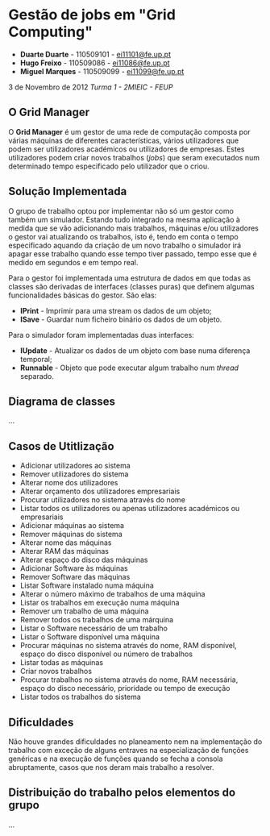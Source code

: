 Gestão de jobs em "Grid Computing"
==================================

- **Duarte Duarte** - 110509101 - ei11101@fe.up.pt
- **Hugo Freixo** - 110509086 - ei11086@fe.up.pt
- **Miguel Marques** - 110509099 - ei11099@fe.up.pt

3 de Novembro de 2012
*Turma 1 - 2MIEIC - FEUP*

O Grid Manager
--------------

O **Grid Manager** é um gestor de uma rede de computação composta por várias máquinas de diferentes
características, vários utilizadores que podem ser utilizadores académicos ou utilizadores de empresas.
Estes utilizadores podem criar novos trabalhos (*jobs*) que seram executados num determinado tempo
especificado pelo utilizador que o criou.


Solução Implementada
--------------------

O grupo de trabalho optou por implementar não só um gestor como também um simulador.
Estando tudo integrado na mesma aplicação à medida que se vão adicionando mais trabalhos, máquinas e/ou utilizadores o gestor vai atualizando os trabalhos, isto é, tendo em conta o tempo especificado aquando da criação de um novo trabalho o simulador irá apagar esse trabalho quando esse tempo tiver passado, tempo esse que é medido em segundos e em tempo real.

Para o gestor foi implementada uma estrutura de dados em que todas as classes são derivadas de interfaces (classes puras) que definem algumas funcionalidades básicas do gestor. São elas: 
- **IPrint** - Imprimir para uma stream os dados de um objeto;
- **ISave** - Guardar num ficheiro binário os dados de um objeto.

Para o simulador foram implementadas duas interfaces:
- **IUpdate** - Atualizar os dados de um objeto com base numa diferença temporal;
- **Runnable** - Objeto que pode executar algum trabalho num *thread* separado.


Diagrama de classes
-------------------

...


Casos de Utitlização
--------------------

- Adicionar utilizadores ao sistema
- Remover utilizadores do sistema
- Alterar nome dos utilizadores
- Alterar orçamento dos utilizadores empresariais
- Procurar utilizadores no sistema através do nome
- Listar todos os utilizadores ou apenas utilizadores académicos ou empresariais
- Adicionar máquinas ao sistema
- Remover máquinas do sistema
- Alterar nome das máquinas
- Alterar RAM das máquinas
- Alterar espaço do disco das máquinas
- Adicionar Software às máquinas
- Remover Software das máquinas
- Listar Software instalado numa máquina
- Alterar o número máximo de trabalhos de uma máquina
- Listar os trabalhos em execução numa máquina
- Remover um trabalho de uma máquina
- Remover todos os trabalhos de uma márquina
- Listar o Software necessário de um trabalho
- Listar o Software disponível uma máquina
- Procurar máquinas no sistema através do nome, RAM disponível, espaço do disco disponível ou número de trabalhos
- Listar todas as máquinas
- Criar novos trabalhos
- Procurar trabalhos no sistema através do nome, RAM necessária, espaço do disco necessário, prioridade ou tempo de execução
- Listar todos os trabalhos do sistema


Dificuldades
------------

Não houve grandes dificuldades no planeamento nem na implementação do trabalho com exceção de alguns entraves na especialização de funções genéricas e na execução de funções quando se fecha a consola abruptamente, casos que nos deram mais trabalho a resolver.


Distribuição do trabalho pelos elementos do grupo
-------------------------------------------------

...


